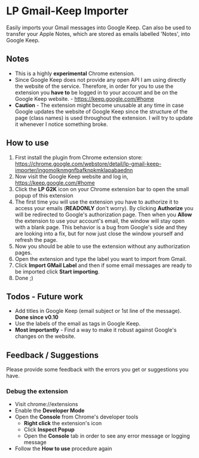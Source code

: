 # LP Gmail-Keep Importer

Easily imports your Gmail messages into Google Keep. Can also be used to transfer your Apple Notes, which are stored as emails labelled 'Notes', into Google Keep.

## Notes

* This is a highly **experimental** Chrome extension.
* Since Google Keep does not provide any open API I am using directly the website of the service. Therefore, in order for you to use the extension you **have to** be logged in to your account and be on the Google Keep website. - https://keep.google.com/#home
* **Caution** - The extension might become unusable at any time in case Google updates the website of Google Keep since the structure of the page (class names) is used throughout the extension. I will try to update it whenever I notice something broke.

## How to use

1. First install the plugin from Chrome extension store: https://chrome.google.com/webstore/detail/lp-gmail-keep-importer/ingomolknmgnfbafknpkmklapabaednn
2. Now visit the Google Keep website and log in, https://keep.google.com/#home
3. Click the **LP G2K** icon on your Chrome extension bar to open the small popup of this extension 
4. The first time you will use the extension you have to authorize it to access your emails (**READONLY** don't worry). By clicking **Authorize** you will be redirected to Google's authorization page. Then when you **Allow** the extension to use your account's email, the window will stay open with a blank page. This behavior is a bug from Google's side and they are looking into a fix, but for now just close the window yourself and refresh the page.
5. Now you should be able to use the extension without any authorization pages.
6. Open the extension and type the label you want to import from Gmail.
7. Click **Import GMail Label** and then if some email messages are ready to be imported click **Start importing**.
8. Done ;)

## Todos - Future work

* Add titles in Google Keep (email subject or 1st line of the message). **Done since v0.10**
* Use the labels of the email as tags in Google Keep.
* **Most importantly** - Find a way to make it robust against Google's changes on the website.

## Feedback / Suggestions

Please provide some feedback with the errors you get or suggestions you have.

### Debug the extension

* Visit chrome://extensions
* Enable the **Developer Mode**
* Open the **Console** from Chrome's developer tools
    * **Right click** the extension's icon
    * Click **Inspect Popup**
    * Open the **Console** tab in order to see any error message or logging message
* Follow the **How to use** procedure again
